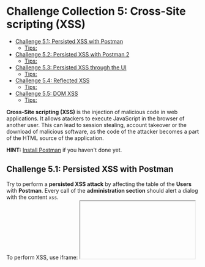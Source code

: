 # Challenge Collection 5: Cross-Site scripting (XSS)

* [Challenge 5.1: Persisted XSS with Postman](#challenge-51-persisted-xss-with-postman)
   * [Tips:](#tips)
* [Challenge 5.2: Persisted XSS with Postman 2](#challenge-52-persisted-xss-with-postman-2)
   * [Tips:](#tips-1)
* [Challenge 5.3: Persisted XSS through the UI](#challenge-53-persisted-xss-through-the-ui)
   * [Tips:](#tips-2)
* [Challenge 5.4: Reflected XSS](#challenge-54-reflected-xss)
   * [Tips:](#tips-3)
* [Challenge 5.5: DOM XSS](#challenge-55-dom-xss)
   * [Tips:](#tips-4)

**Cross-Site scripting (XSS)** is the injection of malicious code in web applications. It allows atackers to execute JavaScript in the browser of another user. This can lead to session stealing, account takeover or the download of malicious software, as the code of the attacker becomes a part of the HTML source of the application.  

**HINT:** [Install Postman](https://www.getpostman.com/apps) if you haven't done yet.

## Challenge 5.1: Persisted XSS with Postman
Try to perform a **persisted XSS attack** by affecting the table of the **Users** with **Postman**. Every call of the **administration section** should alert a dialog with the content `xss`.  
To perform XSS, use iframe: <code><iframe src="javascript:alert(&grave;xss&grave;)"/></code>.

### Tips:

1. **Tip:** Try to interact with the **users API**.

2. **Tip:** If you have solved Challenge [2.2](https://github.com/nt-ca-aqe/thesis-ahs/tree/master/Challenge%202:%20Broken%20Authentication#challenge-22-create-an-administrator-account) or 
[4.1](https://github.com/nt-ca-aqe/thesis-ahs/tree/master/Challenge%204:%20Sensitive%20Data%20Exposure#challenge-41-log-in-with-mc-safesearchs-original-password-without-sql-injection-or-changing-password), you will know how to interact with the **users API**.

3. **Tip:** You have to send a **POST** call.

4. **Tip:** Consider that there are several parameters that you must pass, although the content of these parameters doesn't matter for your result.

5. **Tip:** There might be characters you must escape.


## Challenge 5.2: Persisted XSS with Postman 2
Try to perform a **persisted XSS attack** by affecting the table of the **Products** with **Postman**. Every call containing the new product should alert a dialog with the content `xss`.  
To perform XSS, use iframe: <code><iframe src="javascript:alert(&grave;xss&grave;)"/></code>

### Tips:

1. **Tip:** Try to interact with the **products API**.

2. **Tip:** The process is nearly similar to [Challenge 5.1](https://github.com/nt-ca-aqe/thesis-ahs/tree/master/Challenge%205:%20Cross-Site%20Scripting%20(XSS)#challenge-51-persisted-xss-with-postman), so have a look at the tips for this challenge.

3. **Tip:** Consider that you need an **authorization**.

4. **Tip:** Look about the **session token**.


## Challenge 5.3: Persisted XSS through the UI
Try to perform a **persisted XSS attack** by affecting the list of the **customer feedback**. Every call containing customer feedbacks should alert a dialog with the content `xss`.  
To perform XSS, use iframe: <code><iframe src="javascript:alert(&grave;xss&grave;)"/></code>

### Tips:

1. **Tip:** **Customer feedback** can be given here: `http://localhost:3000/#/contact`.

2. **Tip:** You have to modify the iframe element, as the common input won't be rendered as the similar output.

3. **Tip:** While visiting sites that contain customer feedbacks, check the sources (tab `Inspector` in **Firefox** or tab `Elements` in **Chrome**) to recognize how the iframe element is embedded in the HTML sources.


## Challenge 5.4: Reflected XSS
Try to perform a **reflected XSS attack** by finding a suitable input field.  
To perform XSS, use iframe: <code><iframe src="javascript:alert(&grave;xss&grave;)"/></code>

### Tips:

1. **Tip:** To find the suitable area, you have to log in first with any account.

2. **Tip:** Have a look at the options of the account area.


## Challenge 5.5: DOM XSS
Try to perform a **DOM-based XSS attack** by finding a suitable input field.  
To perform XSS, use iframe: <code><iframe src="javascript:alert(&grave;xss&grave;)"/></code>

### Tips:

1. **Tip:** The input field you need here is not hidden at all.
